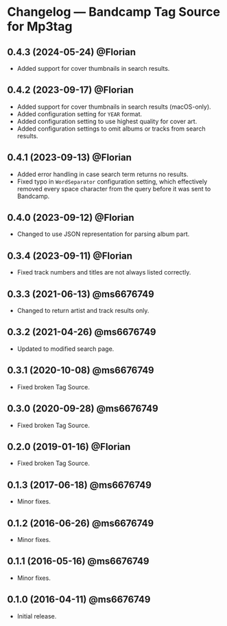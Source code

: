 # Changelog — Bandcamp Tag Source for Mp3tag

## 0.4.3 (2024-05-24) @Florian

- Added support for cover thumbnails in search results.

## 0.4.2 (2023-09-17) @Florian

- Added support for cover thumbnails in search results (macOS-only).
- Added configuration setting for `YEAR` format.
- Added configuration setting to use highest quality for cover art.
- Added configuration settings to omit albums or tracks from search results.

## 0.4.1 (2023-09-13) @Florian

- Added error handling in case search term returns no results.
- Fixed typo in `WordSeparator` configuration setting, which effectively removed every space character from the query before it was sent to Bandcamp.

## 0.4.0 (2023-09-12) @Florian

- Changed to use JSON representation for parsing album part.

## 0.3.4 (2023-09-11) @Florian

- Fixed track numbers and titles are not always listed correctly.

## 0.3.3 (2021-06-13) @ms6676749

- Changed to return artist and track results only.

## 0.3.2 (2021-04-26) @ms6676749

- Updated to modified search page.

## 0.3.1 (2020-10-08) @ms6676749

- Fixed broken Tag Source.

## 0.3.0 (2020-09-28) @ms6676749

- Fixed broken Tag Source.

## 0.2.0 (2019-01-16) @Florian

- Fixed broken Tag Source.

## 0.1.3 (2017-06-18) @ms6676749

- Minor fixes.

## 0.1.2 (2016-06-26) @ms6676749

- Minor fixes.

## 0.1.1 (2016-05-16) @ms6676749

- Minor fixes.

## 0.1.0 (2016-04-11) @ms6676749

- Initial release.
